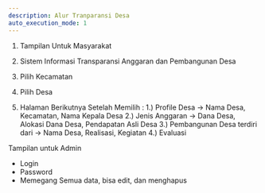 ```yaml
---
description: Alur Tranparansi Desa
auto_execution_mode: 1
---
```


1. Tampilan Untuk Masyarakat

2. Sistem Informasi Transparansi Anggaran dan Pembangunan Desa
3. Pilih Kecamatan
4. Pilih Desa
5. Halaman Berikutnya Setelah Memilih :
1.) Profile Desa -> Nama Desa, Kecamatan, Nama Kepala Desa
2.) Jenis Anggaran -> Dana Desa, Alokasi Dana Desa, Pendapatan Asli Desa
3.) Pembangunan Desa terdiri dari -> Nama Desa, Realisasi,  Kegiatan
4.) Evaluasi


Tampilan untuk Admin
- Login 
- Password
- Memegang Semua data, bisa edit, dan menghapus

